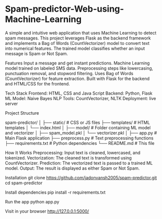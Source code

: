 # Spam-predictor-Web-using-Machine-Learning

A simple and intuitive web application that uses Machine Learning to detect spam messages. This project leverages Flask as the backend framework and implements a Bag of Words (CountVectorizer) model to convert text into numerical features. The trained model classifies whether an input message is Spam or Not Spam.

Features
 Input a message and get instant predictions.
 Machine Learning model trained on labeled SMS data.
 Preprocessing steps like lowercasing, punctuation removal, and stopword filtering.
 Uses Bag of Words (CountVectorizer) for feature extraction.
 Built with Flask for the backend and HTML/CSS for the frontend.

Tech Stack
Frontend: HTML, CSS and Java Script
Backend: Python, Flask
ML Model: Naive Bayes 
NLP Tools: CountVectorizer, NLTK 
Deployment:  live server

Project Structure

spam-predictor/
│
├── static/                  # CSS or JS files
├── templates/               # HTML templates
│   └── index.html
│
├── model/                   # Folder containing ML model and vectorizer
│   ├── spam_model.pkl
│   └── vectorizer.pkl
│
├── app.py                   # Main Flask application
├── preprocess.py            # Text preprocessing functions
├── requirements.txt         # Python dependencies
└── README.md                # This file

How It Works
Preprocessing: Input text is cleaned, lowercased, and tokenized.
Vectorization: The cleaned text is transformed using CountVectorizer.
Prediction: The vectorized text is passed to a trained ML model.
Output: The result is displayed as either Spam or Not Spam.

Installation
git clone https://github.com/jadonvansh2005/spam-predictor.git
cd spam-predictor

Install dependencies
pip install -r requirements.txt

Run the app
python app.py

Visit in your browser
http://127.0.0.1:5000/

